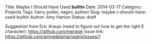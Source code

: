 Title: Maybe I Should Have Used __builtin__
Date: 2014-03-17
Category: Projects
Tags: harry potter, nagini, python
Slug: maybe-i-should-have-used-builtin
Author: Amy Hanlon
Status: draft

Suggestion from Eric Araujo (need to figure out how to get the right E character): https://github.com/merwok 
issue link: https://github.com/amygdalama/nagini/issues/1